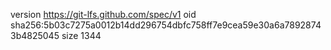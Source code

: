 version https://git-lfs.github.com/spec/v1
oid sha256:5b03c7275a0012b14dd296754dbfc758ff7e9cea59e30a6a78928743b4825045
size 1344
